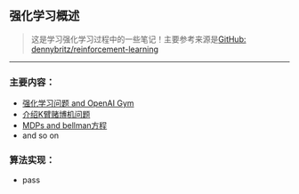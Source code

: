 ## 强化学习概述  
> 这是学习强化学习过程中的一些笔记！主要参考来源是[GitHub:  dennybritz/reinforcement-learning](https://github.com/dennybritz/reinforcement-learning)  
--- 

### 主要内容：  
- [强化学习问题 and OpenAI Gym](强化学习问题_and_OpenAI_Gym/)  
- [介绍K臂赌博机问题](K臂赌博机问题/)
- [MDPs and bellman方程](MDPs_and_bellman方程/)  
- and so on  



### 算法实现：  
- pass  

